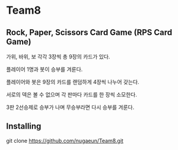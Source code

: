 # Team8

## Rock, Paper, Scissors Card Game (RPS Card Game)

가위, 바위, 보 각각 3장씩 총 9장의 카드가 있다.

플레이어 1명과 봇이 승부를 겨룬다.

플레이어와 봇은 9장의 카드를 랜덤하게 4장씩 나누어 갖는다.

서로의 덱은 볼 수 없으며 각 판마다 카드를 한 장씩 소모한다.

3판 2선승제로 승부가 나며 무승부라면 다시 승부를 겨룬다.

## Installing
git clone https://github.com/nugaeun/Team8.git

